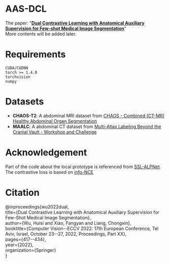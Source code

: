 # AAS-DCL
The paper: "[**Dual Contrastive Learning with Anatomical Auxiliary Supervision for Few-shot Medical Image Segmentation**](https://link.springer.com/chapter/10.1007/978-3-031-20044-1_24)"  
More contents will be added later.

# Requirements
```
CUDA/CUDNN
torch >= 1.4.0
torchvision
numpy
```

# Datasets
* **CHAOS-T2**: A abdominal MRI dataset from [CHAOS - Combined (CT-MR) Healthy Abdominal Organ Segmentation](https://chaos.grand-challenge.org/)
* **MAALC**: A abdominal CT dataset from [Multi-Atlas Labeling Beyond the Cranial Vault - Workshop and Challenge](https://www.synapse.org/#!Synapse:syn3193805/wiki/217789)

# Acknowledgement
Part of the code about the local prototype is referenced from [SSL-ALPNet](https://github.com/cheng-01037/Self-supervised-Fewshot-Medical-Image-Segmentation).  
The contrastive loss is based on [info-NCE](https://github.com/RElbers/info-nce-pytorch)


# Citation
@inproceedings{wu2022dual,  
  title={Dual Contrastive Learning with Anatomical Auxiliary Supervision for Few-Shot Medical Image Segmentation},  
  author={Wu, Huisi and Xiao, Fangyan and Liang, Chongxin},  
  booktitle={Computer Vision--ECCV 2022: 17th European Conference, Tel Aviv, Israel, October 23--27, 2022, Proceedings, Part XX},  
  pages={417--434},  
  year={2022},  
  organization={Springer}  
}  

